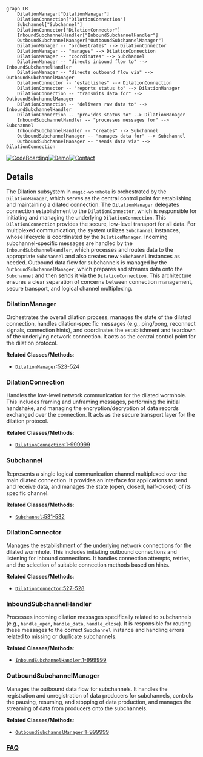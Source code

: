 ```mermaid
graph LR
    DilationManager["DilationManager"]
    DilationConnection["DilationConnection"]
    Subchannel["Subchannel"]
    DilationConnector["DilationConnector"]
    InboundSubchannelHandler["InboundSubchannelHandler"]
    OutboundSubchannelManager["OutboundSubchannelManager"]
    DilationManager -- "orchestrates" --> DilationConnector
    DilationManager -- "manages" --> DilationConnection
    DilationManager -- "coordinates" --> Subchannel
    DilationManager -- "directs inbound flow to" --> InboundSubchannelHandler
    DilationManager -- "directs outbound flow via" --> OutboundSubchannelManager
    DilationConnector -- "establishes" --> DilationConnection
    DilationConnector -- "reports status to" --> DilationManager
    DilationConnection -- "transmits data for" --> OutboundSubchannelManager
    DilationConnection -- "delivers raw data to" --> InboundSubchannelHandler
    DilationConnection -- "provides status to" --> DilationManager
    InboundSubchannelHandler -- "processes messages for" --> Subchannel
    InboundSubchannelHandler -- "creates" --> Subchannel
    OutboundSubchannelManager -- "manages data for" --> Subchannel
    OutboundSubchannelManager -- "sends data via" --> DilationConnection
```

[![CodeBoarding](https://img.shields.io/badge/Generated%20by-CodeBoarding-9cf?style=flat-square)](https://github.com/CodeBoarding/GeneratedOnBoardings)[![Demo](https://img.shields.io/badge/Try%20our-Demo-blue?style=flat-square)](https://www.codeboarding.org/demo)[![Contact](https://img.shields.io/badge/Contact%20us%20-%20contact@codeboarding.org-lightgrey?style=flat-square)](mailto:contact@codeboarding.org)

## Details

The Dilation subsystem in `magic-wormhole` is orchestrated by the `DilationManager`, which serves as the central control point for establishing and maintaining a dilated connection. The `DilationManager` delegates connection establishment to the `DilationConnector`, which is responsible for initiating and managing the underlying `DilationConnection`. This `DilationConnection` provides the secure, low-level transport for all data. For multiplexed communication, the system utilizes `Subchannel` instances, whose lifecycle is coordinated by the `DilationManager`. Incoming subchannel-specific messages are handled by the `InboundSubchannelHandler`, which processes and routes data to the appropriate `Subchannel` and also creates new `Subchannel` instances as needed. Outbound data flow for subchannels is managed by the `OutboundSubchannelManager`, which prepares and streams data onto the `Subchannel` and then sends it via the `DilationConnection`. This architecture ensures a clear separation of concerns between connection management, secure transport, and logical channel multiplexing.

### DilationManager
Orchestrates the overall dilation process, manages the state of the dilated connection, handles dilation-specific messages (e.g., ping/pong, reconnect signals, connection hints), and coordinates the establishment and teardown of the underlying network connection. It acts as the central control point for the dilation protocol.


**Related Classes/Methods**:

- <a href="https://github.com/magic-wormhole/magic-wormhole/blob/master/src/wormhole/_interfaces.py#L523-L524" target="_blank" rel="noopener noreferrer">`DilationManager`:523-524</a>


### DilationConnection
Handles the low-level network communication for the dilated wormhole. This includes framing and unframing messages, performing the initial handshake, and managing the encryption/decryption of data records exchanged over the connection. It acts as the secure transport layer for the dilation protocol.


**Related Classes/Methods**:

- <a href="https://github.com/magic-wormhole/magic-wormhole/blob/master/src/wormhole/_dilation/connection.py#L1-L999999" target="_blank" rel="noopener noreferrer">`DilationConnection`:1-999999</a>


### Subchannel
Represents a single logical communication channel multiplexed over the main dilated connection. It provides an interface for applications to send and receive data, and manages the state (open, closed, half-closed) of its specific channel.


**Related Classes/Methods**:

- <a href="https://github.com/magic-wormhole/magic-wormhole/blob/master/src/wormhole/_interfaces.py#L531-L532" target="_blank" rel="noopener noreferrer">`Subchannel`:531-532</a>


### DilationConnector
Manages the establishment of the underlying network connections for the dilated wormhole. This includes initiating outbound connections and listening for inbound connections. It handles connection attempts, retries, and the selection of suitable connection methods based on hints.


**Related Classes/Methods**:

- <a href="https://github.com/magic-wormhole/magic-wormhole/blob/master/src/wormhole/_interfaces.py#L527-L528" target="_blank" rel="noopener noreferrer">`DilationConnector`:527-528</a>


### InboundSubchannelHandler
Processes incoming dilation messages specifically related to subchannels (e.g., `handle_open`, `handle_data`, `handle_close`). It is responsible for routing these messages to the correct `Subchannel` instance and handling errors related to missing or duplicate subchannels.


**Related Classes/Methods**:

- <a href="https://github.com/magic-wormhole/magic-wormhole/blob/master/src/wormhole/_dilation/inbound.py#L1-L999999" target="_blank" rel="noopener noreferrer">`InboundSubchannelHandler`:1-999999</a>


### OutboundSubchannelManager
Manages the outbound data flow for subchannels. It handles the registration and unregistration of data producers for subchannels, controls the pausing, resuming, and stopping of data production, and manages the streaming of data from producers onto the subchannels.


**Related Classes/Methods**:

- <a href="https://github.com/magic-wormhole/magic-wormhole/blob/master/src/wormhole/_dilation/outbound.py#L1-L999999" target="_blank" rel="noopener noreferrer">`OutboundSubchannelManager`:1-999999</a>




### [FAQ](https://github.com/CodeBoarding/GeneratedOnBoardings/tree/main?tab=readme-ov-file#faq)